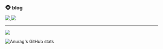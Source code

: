 
### 🐵 blog
<a href="https://earthwarmman.tistory.com/">
<img src="https://img.shields.io/badge/tistory-black?style=flat-square&logo=tistory&logoColor=#000000"/>
</a>
<a href="https://instagram.com/Earthwarmman">
<img src="https://img.shields.io/badge/instagram-black?style=flat-square&logo=instagram&logoColor=#000000"/>
</a>
<hr></hr>
<img src="https://img.shields.io/badge/react native-black?style=flat-square&logo=react&logoColor=#61DAFB"/>

![Anurag's GitHub stats](https://github-readme-stats.vercel.app/api?username=kjm9547&show_icons=true&theme=radical)

<!--

Here are some ideas to get you started:
**kjm9547/kjm9547** is a ✨ _special_ ✨ repository because its `README.md` (this file) appears on your GitHub profile.
- 🔭 I’m currently working on ...
- 🌱 I’m currently learning ...
- 👯 I’m looking to collaborate on ...
- 🤔 I’m looking for help with ...
- 💬 Ask me about ...
- 📫 How to reach me: ...
- 😄 Pronouns: ...
- ⚡ Fun fact: ...
-->
